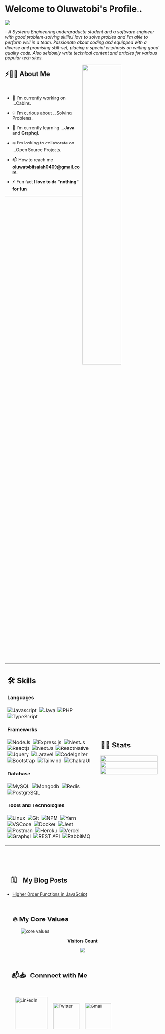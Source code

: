 # Welcome to Oluwatobi's Profile.. 

<img src="https://readme-typing-svg.herokuapp.com?font=Architects+Daughter&color=fcba03&size=25&center=false&lines=hey!+its+Oluwatobi;Software+Engineer...;Tech+Enthusiast...;"/>
 
 <p>- <i>A Systems Engineering undergraduate student and a software engineer with good problem-solving skills.I love to solve probles and I'm able to perform well in a team. Passionate about coding and equipped with a diverse and promising skill-set, placing a special emphasis on writing good quality code. Also seldomly write technical content and articles for various popular tech sites.</i></p>


<img src="https://user-images.githubusercontent.com/89788120/167628634-549d2bdd-609e-4275-85af-1e1974da64ca.gif" width="50%" align="right" />

## ⚡🙋‍♂️ About Me

</br>

- 🔧 I’m currently working on ...Cabins.

- 💡 I’m curious about ...Solving Problems.
- 📖 I’m currently learning ...**Java** and **Graphql**.
- ❄️ I’m looking to collaborate on ...Open Source Projects.
- 📫 How to reach me **oluwatobiisaiah0409@gmail.com**.
- ⚡ Fun fact **I love to do "nothing" for fun**

<hr>

<!---

kaustav202/kaustav202 is a ✨ special ✨ repository because its `README.md` (this file) appears on your GitHub profile.
You can click the Preview link to take a look at your changes.

--->


</br>


<table width="100%" >

 <tr>
    <td width="60%">
     
## 🛠️ Skills

#### Languages

![Javascript](https://img.shields.io/badge/JavaScript-F7DF1E?style=flat&logo=javascript&logoColor=black)&nbsp;
![Java](https://img.shields.io/badge/-Java-%23150458.svg?style=flat&logo=java&logoColor=orange)&nbsp;
![PHP](https://img.shields.io/badge/-php-05122A?style=flat&logo=php)&nbsp;
![TypeScript](https://img.shields.io/badge/Typescript-276DC3?style=flat&logo=typescript&logoColor=blue&color=0B2C4A)&nbsp;


#### Frameworks
![NodeJs](https://img.shields.io/badge/node.js-2343853D?style=flat&logo=node.js&logoColor=white)&nbsp;
![Express.js](https://img.shields.io/badge/Express.js-092E20?style=flat&logo=express&logoColor=white)&nbsp;
![NestJs](https://img.shields.io/badge/Nestjs-000000?style=flat&logo=nestjs&logoColor=white)&nbsp;
![Reactjs](https://img.shields.io/badge/React-20232A?style=flat&logo=react&logoColor=61DAFB)&nbsp;
![NextJs](https://img.shields.io/badge/Nextjs-20232A?style=flat&logo=next.js&logoColor=61DAFB)&nbsp;
![ReactNative](https://img.shields.io/badge/reactnative-20232A?style=flat&logo=react-native&logoColor=61DAFB)&nbsp;
![Jquery](https://img.shields.io/badge/jQuery-0769AD?style=flat&logo=jquery&logoColor=white)&nbsp;
![Laravel](https://img.shields.io/badge/laravel-red?style=flat&logo=laravel&logoColor=white)&nbsp;
![CodeIgniter](https://img.shields.io/badge/codeigniter-red?style=flat&logo=codeigniter&logoColor=white)&nbsp;
<br>
![Bootstrap](https://img.shields.io/badge/Bootstrap_CSS-purple?style=flat&logo=bootstrap&logoColor=white)&nbsp;
![Tailwind](https://img.shields.io/badge/Tailwind_CSS-blue?style=flat&logo=tailwindcss&logoColor=white)&nbsp;
![ChakraUI](https://img.shields.io/badge/Chakra_UI-lemon?style=flat&logo=chakraui&logoColor=white)&nbsp;
<!--      
![Express.js](https://img.shields.io/badge/express.js-%23404d59.svg?style=flat&logo=express&logoColor=%2361DAFB) -->
<!-- ![PHP](https://img.shields.io/badge/PHP-777BB4?style=flat&logo=php&logoColor=white)&nbsp; -->


#### Database

![MySQL](https://img.shields.io/badge/MySQL-00000F?style=flat&logo=mysql&logoColor=white)&nbsp;
![Mongodb](https://img.shields.io/badge/Mongodb-green?style=flat&logo=mongodb&logoColor=A8B9CC)&nbsp;
![Redis](https://img.shields.io/badge/Redis-red?style=flat&logo=node.js&logoColor=white)&nbsp;
![PostgreSQL](https://img.shields.io/badge/PostgreSQL-blue?style=flat&logo=postgresql&logoColor=white)

#### Tools and Technologies

![Linux](https://img.shields.io/badge/Linux-05122A?style=flat&logo=linux&logoColor=white)&nbsp;
![Git](https://img.shields.io/badge/-Git-05122A?style=flat&logo=git)&nbsp;
![NPM](https://img.shields.io/badge/Npm-CB3837?style=flat&logo=npm&logoColor=white)&nbsp;
![Yarn](https://img.shields.io/badge/Yarn-CB3837?style=flat&logo=yarn&logoColor=white)&nbsp;
![VSCode](https://img.shields.io/badge/Visual_Studio_Code-0078D4?style=flat&logo=visual-studio-code&logoColor=white)&nbsp;
![Docker](https://img.shields.io/badge/Docker-2CA5E0?style=flat&logo=docker&logoColor=white)&nbsp;
![Jest](https://img.shields.io/badge/Jest-red?style=flat&logo=jest&logoColor=white)&nbsp;
<br>
![Postman](https://img.shields.io/badge/Postman-orange?style=flat&logo=postman&logoColor=white)&nbsp;
![Heroku](https://img.shields.io/badge/Heroku-232F3E?style=flat&logo=heroku&logoColor=white)&nbsp;
![Vercel](https://img.shields.io/badge/Vercel-000?style=flat&logo=vercel&logoColor=white)&nbsp;
<br>
![Graphql](https://img.shields.io/badge/Graphql-109989?style=flat&logo=graphql&logoColor=white)&nbsp;
![REST API](https://img.shields.io/badge/REST_API-109989?style=flat&logo=RESTAPI&logoColor=white)&nbsp;
![RabbitMQ](https://img.shields.io/badge/RabbitMQ-109989?style=flat&logo=rabbitmq&logoColor=white)&nbsp;


     
</td>
    <td>
  
## 📄📜 Stats


<p align="center">
  <img width="100%" src="https://github-readme-stats.vercel.app/api?username=oluwatobiisaiah&theme=algolia&show_icons=true&bg_color=transparent&title_color=navy&text_color=black" />
 </br>
  <img width="100%" src="https://github-readme-streak-stats.herokuapp.com/?user=oluwatobiisaiah"/>
 </br>
  <img width="100%" src="https://github-readme-stats.vercel.app/api/top-langs/?username=oluwatobiisaiah&exclude_repo=Portfolio,HomePal&langs_count=7&layout=compact&bg_color=transparent" />
</p>
     
  </td>
 </tr>
</table>



</br>

<!--



# Featured Repositories 🚀

<img width="30%" src="https://github-readme-stats.vercel.app/api/pin/?username=oluwatobiisaiah&repo=user-microservice&theme=vue"/>

<img width="30%" src="https://github-readme-stats.vercel.app/api/pin/?username=oluwatobiisaiah&repo=windows-11-desktop&theme=apprentice"/>


<!--

## Banner

## Update About

## Metrics

## Code Snippet Gif/ Anime

## Resize

## Pinned Repositories

## Open Source Programs

## Achievements Section

-->



</br>
</br>

## &nbsp; &nbsp; 🗓️&nbsp; &nbsp;  My Blog Posts


   
<!-- BLOG-POST-LIST:START -->
- [Higher Order Functions in JavaScript](https://dev.to/oluwatobi_/higher-order-functions-in-javascript-4kfk)

<!-- BLOG-POST-LIST:END -->

  </td>
  
  <td width="600px">
   
  </td>
  
 </tr>
 </table>
 
 
 </br>
 
## &nbsp; &nbsp; &nbsp;🔥 My Core Values


&nbsp; &nbsp; &nbsp; &nbsp; &nbsp; &nbsp;&nbsp; <img  src="https://readme-typing-svg.herokuapp.com?font=Soucre+Code+Pro&duration=1700&color=12263A&background=ffffff&multiline=true&width=650&height=220&lines=while(true);..+Excellence;..+Honesty;....Ikagai(Growth);...Discipline;....Result + Oriented;...repeat()" alt="core values"/>



<div align="center">
 <b style = {font-weight: 600}>Visitors Count</b>

<p align="center"><img align="center" src="https://profile-counter.glitch.me/{oluwatobiisaiah}/count.svg" /></p> 
<br>
</div>
 



## &nbsp; &nbsp; 📬📥 &nbsp; Connnect with Me
<br/>

&nbsp; &nbsp; &nbsp; &nbsp; <a href="https://www.linkedin.com/in/adedeji-oluwatobi-67b419237"><img width="105px" alt="LinkedIn" src="https://img.shields.io/badge/LinkedIn%20-%230077B5.svg?&style=flat&logo=linkedin&logoColor=white"/></a> &nbsp;&nbsp;&nbsp;
<a href="https://twitter.com/oluwatobiTweets"><img width="85px" alt="Twitter" src="https://img.shields.io/badge/Twitter-7289DA?style=flat&logo=twitter&logoColor=white" /></a> &nbsp; &nbsp; 
<a href="mailto:oluwatobiisaiah0409@gmail.com"><img width="85px" alt="Gmail" src="https://img.shields.io/badge/Gmail-D14836?style=flat&logo=gmail&logoColor=white" /></a> &nbsp; &nbsp; 
</br>
</br>





